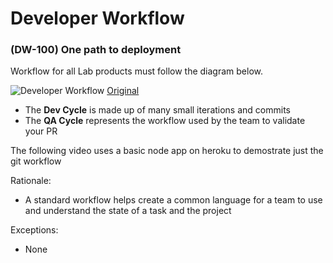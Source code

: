 # Developer Workflow

### \(DW-100\) One path to deployment

Workflow for all Lab products must follow the diagram below.

![Developer Workflow](https://www.lucidchart.com/publicSegments/view/8153b4d4-ca44-4614-8b91-b8604484c97f/image.png) [Original](https://www.lucidchart.com/publicSegments/view/8153b4d4-ca44-4614-8b91-b8604484c97f/image.png)

* The **Dev Cycle** is made up of many small iterations and commits
* The **QA Cycle** represents the workflow used by the team to validate your PR

The following video uses a basic node app on heroku to demostrate just the git workflow

Rationale:

* A standard workflow helps create a common language for a team to use and understand the state of a task and the project

Exceptions:

* None

